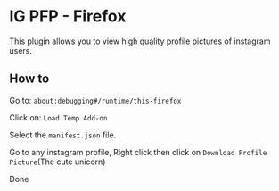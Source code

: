 # IG PFP - Firefox
This plugin allows you to view high quality profile pictures of instagram users.
## How to

Go to: `about:debugging#/runtime/this-firefox`

Click on: `Load Temp Add-on`

Select the `manifest.json` file.

Go to any instagram profile, Right click then click on `Download Profile Picture`(The cute unicorn)

Done

